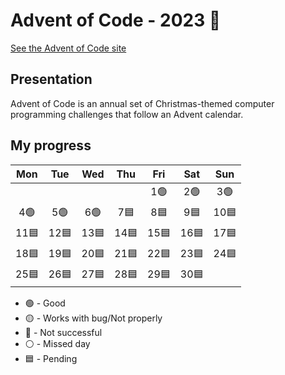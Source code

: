 # Advent of Code - 2023 🎅

[See the Advent of Code site](https://adventofcode.com/)

## Presentation 

Advent of Code is an annual set of Christmas-themed computer programming challenges that follow an Advent calendar.

## My progress

|	Mon	  |	Tue	  |	Wed	  |	Thu	  |	Fri	  |	Sat	  |	Sun	  |
| :---: | :---: | :---: | :---: | :---: | :---: | :---: |
|		    |		    |		    |		    |	1🟢   |	2🟢	  |	3🟢	|
|	4🟢	  |	5🟢	  |	6🟢	  |	7🟦	  |	8🟦	  |	9🟦	  |	10🟦	|
|	11🟦	|	12🟦	|	13🟦	|	14🟦	|	15🟦	|	16🟦	|	17🟦	|
|	18🟦	|	19🟦	|	20🟦	|	21🟦	|	22🟦	|	23🟦	|	24🟦	|
|	25🟦	|	26🟦	|	27🟦	|	28🟦	|	29🟦	|	30🟦	|		    |

- 🟢 - Good
- 🟡 - Works with bug/Not properly
- 🔴 - Not successful
- ⚪ - Missed day
- 🟦 - Pending